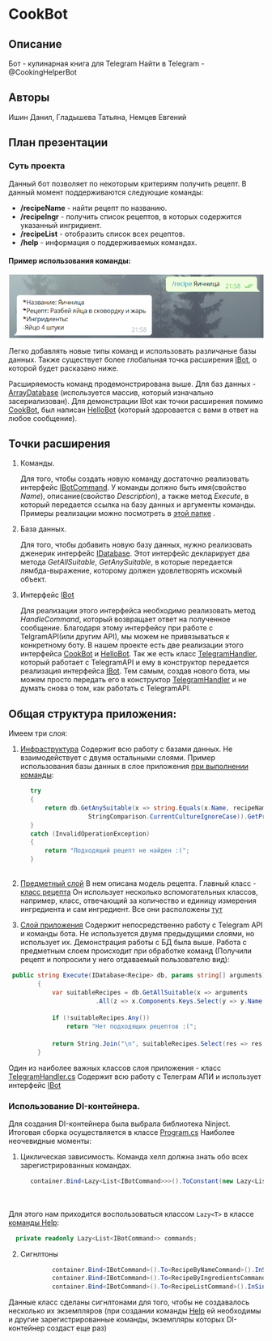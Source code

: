 # CookBot
## Описание
  Бот - кулинарная книга для Telegram
  Найти в Telegram - @CookingHelperBot
## Авторы
   Ишин Данил, Гладышева Татьяна, Немцев Евгений
## План презентации
### Суть проекта
Данный бот позволяет по некоторым критериям получить рецепт. В данный момент поддерживаются следующие команды:
* **/recipeName** - найти рецепт по названию.
* **/recipeIngr** - получить список рецептов, в которых содержится указанный ингридиент.
* **/recipeList** - отобразить список всех рецептов.
* **/help** - информация о поддерживаемых командах.

#### Пример использования команды:
![Example](UsingExample.PNG)

Легко добавлять новые типы команд и использовать различаные базы данных. Также существует более глобальная точка расширения [IBot](/CookBot/source/App/IBot.cs), о которой будет расказано ниже.

Расширяемость команд продемонстрирована выше. Для баз данных - [ArrayDatabase](/CookBot/source/Infrastructure/Databases/ArrayDatabase.cs) (используется массив, который изначально засериализован). Для демонстрации IBot как точки расширения помимо [CookBot](/CookBot/source/App/CookBot.cs), был написан [HelloBot](/CookBot/source/App/HelloBot.cs) (который здоровается с вами в ответ на любое сообщение).


## Точки расширения
1. Команды.

    Для того, чтобы создать новую команду достаточно реализовать интерфейс [IBotCommand](CookBot/source/App/Commands/IBotCommand.cs). У команды должно быть имя(свойство *Name*), описание(свойство *Description*), а также метод *Execute*, в который передается ссылка на базу данных и аргументы команды. Примеры реализации можно посмотреть в [этой папке](/CookBot/source/App/Commands) .
    
2. База данных.

    Для того, чтобы добавить новую базу данных, нужно реализовать дженерик интерфейс [IDatabase](/CookBot/source/Infrastructure/Databases/IDatabase.cs). Этот интерфейс декларирует два метода *GetAllSuitable*, *GetAnySuitable*, в которые передается лямбда-выражение, которому должен удовлетворять искомый объект.

3. Интерфейс [IBot](/CookBot/source/App/IBot.cs)

    Для реализации этого интерфейса необходимо реализовать метод *HandleCommand*, который возвращает ответ на полученное сообщение. Благодаря этому интерфейсу при работе с TelgramAPI(или другим API), мы можем не привязываться к конкретному боту. В нашем проекте есть две реализации этого интерфейса [CookBot](/CookBot/source/App/CookBot.cs) и [HelloBot](/CookBot/source/App/HelloBot.cs). Так же есть класс [TelegramHandler](/CookBot/source/App/TelegramHandler.cs), который работает с TelegramAPI и ему в конструктор передается реализация интерфейса [IBot](/CookBot/source/App/IBot.cs). Тем самым, создав нового бота, мы можем просто передать его в конструктор [TelegramHandler](/CookBot/source/App/TelegramHandler.cs) и не думать снова о том, как работать с TelegramAPI.

## Общая структура приложения:
Имеем три слоя:

1. [Инфраструктура](/CookBot/source/Infrastructure)
  Содержит всю работу с базами данных. Не взаимодействует с двумя остальными слоями.
Пример использования базы данных в слое приложения [при выполнении команды](/CookBot/source/App/Commands/RecipeByNameCommand.cs):
```C#
      try
      {
          return db.GetAnySuitable(x => string.Equals(x.Name, recipeName,
                      StringComparison.CurrentCultureIgnoreCase)).GetPrintableView();
      }
      catch (InvalidOperationException)
      {
          return "Подходящий рецепт не найден :(";
      }
    
```
2. [Предметный слой](/CookBot/source/Domain)
  В нем описана модель рецепта.
Главный класс - [класс рецепта](/CookBot/source/Domain/Model/Recipe.cs)
Он использует несколько вспомогательных классов, например, класс, отвечающий за количество и единицу измерения ингредиента и сам ингредиент. Все они расположены [тут](/CookBot/source/Domain/Model)

3. [Слой приложения](/CookBot/source/App)
  Содержит непосредственно работу с Telegram API и команды бота. Не используется двумя предыдущими слоями, но использует их. Демонстрация работы с БД была выше. Работа с предметным слоем происходит при обработке команд (Получили рецепт и попросили у него отдаваемый пользователю вид):
```C#
 public string Execute(IDatabase<Recipe> db, params string[] arguments)
        {
            var suitableRecipes = db.GetAllSuitable(x => arguments
                        .All(z => x.Components.Keys.Select(y => y.Name.ToLower()).Contains(z.ToLower())));

            if (!suitableRecipes.Any())
                return "Нет подходящих рецептов :(";

            return String.Join("\n", suitableRecipes.Select(res => res.GetPrintableView()));
        }
```
Один из наиболее важных классов слоя приложения - класс [TelegramHandler.cs](/CookBot/source/App/TelegramHandler.cs)
Содержит всю работу с Телеграм АПИ и использует интерфейс [IBot](/CookBot/source/App/IBot.cs)

### Использование DI-контейнера.
Для создания DI-контейнера была выбрала библиотека Ninject. Итоговая сборка осуществляется в классе [Program.cs](/CookBot/source/Program.cs)
Наиболее неочевидные моменты:
1. Циклическая зависимость. Команда хелп должна знать обо всех зарегистрированных командах.
```C#
      container.Bind<Lazy<List<IBotCommand>>>().ToConstant(new Lazy<List<IBotCommand>>(() => container
                                                                           .GetAll<IBotCommand>()
                                                                           .ToList()))
```
Для этого нам приходится воспользоваться классом ```Lazy<T>``` в классе [команды Help](/CookBot/source/App/Commands/HelpCommand.cs):
```C#
  private readonly Lazy<List<IBotCommand>> commands;
```

2. Cигнлтоны
```C#
            container.Bind<IBotCommand>().To<RecipeByNameCommand>().InSingletonScope();
            container.Bind<IBotCommand>().To<RecipeByIngredientsCommand>().InSingletonScope();
            container.Bind<IBotCommand>().To<RecipeListCommand>().InSingletonScope();
```
Данные класс сделаны сигнлтонами для того, чтобы не создавалось несколько их экземпляров (при создании команды [Help](/CookBot/source/App/Commands/HelpCommand.cs) ей необходимы и другие зарегистрированные команды, экземпляры которых DI-контейнер создаст еще раз)

